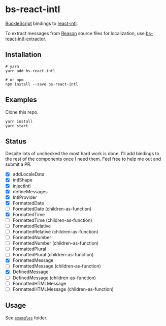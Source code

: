 # bs-react-intl

[BuckleScript](https://bucklescript.github.io) bindings to [react-intl](https://github.com/yahoo/react-intl).

To extract messages from [Reason](https://reasonml.github.io) source files for localization, use [bs-react-intl-extractor](https://github.com/cknitt/bs-react-intl-extractor).

## Installation
```shell
# yarn
yarn add bs-react-intl

# or npm
npm install --save bs-react-intl
```

## Examples
Clone this repo.

```shell
yarn install
yarn start
```

## Status
Despite lots of unchecked the most hard work is done. I'll add bindings to the rest of the components once I need them. Feel free to help me out and submit a PR.

- [x] addLocaleData
- [x] intlShape
- [x] injectIntl
- [x] defineMessages
- [x] IntlProvider
- [x] FormattedDate
- [ ] FormattedDate (children-as-function)
- [x] FormattedTime
- [ ] FormattedTime (children-as-function)
- [ ] FormattedRelative
- [ ] FormattedRelative (children-as-function)
- [ ] FormattedNumber
- [ ] FormattedNumber (children-as-function)
- [ ] FormattedPlural
- [ ] FormattedPlural (children-as-function)
- [x] FormattedMessage
- [ ] FormattedMessage (children-as-function)
- [x] DefinedMessage
- [ ] DefinedMessage (children-as-function)
- [ ] FormattedHTMLMessage
- [ ] FormattedHTMLMessage (children-as-function)

## Usage
See [`examples`](./examples) folder.
